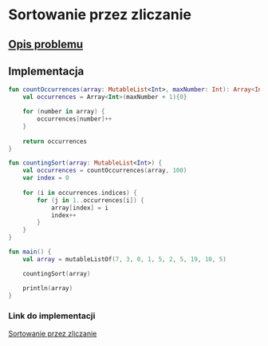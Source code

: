 # Sortowanie przez zliczanie

## [Opis problemu](../../../../algorithms/sorting/counting-sort.md)

## Implementacja

```kotlin
fun countOccurrences(array: MutableList<Int>, maxNumber: Int): Array<Int> {
    val occurrences = Array<Int>(maxNumber + 1){0}

    for (number in array) {
        occurrences[number]++
    }
        
    return occurrences
}

fun countingSort(array: MutableList<Int>) {
    val occurrences = countOccurrences(array, 100)
    var index = 0
    
    for (i in occurrences.indices) {
        for (j in 1..occurrences[i]) {
            array[index] = i
            index++
        }
    }
}

fun main() {
    val array = mutableListOf(7, 3, 0, 1, 5, 2, 5, 19, 10, 5)

    countingSort(array)

    println(array)
}
```

### Link do implementacji

[Sortowanie przez zliczanie](https://ideone.com/Vcw5BN)